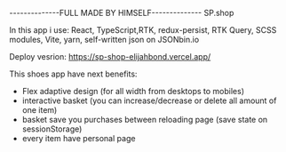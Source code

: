 --------------FULL MADE BY HIMSELF--------------
                    SP.shop

In this app i use: React, TypeScript,RTK, redux-persist, RTK Query, SCSS modules, Vite, yarn, self-written json on JSONbin.io

Deploy vesrion: https://sp-shop-elijahbond.vercel.app/

This shoes app have next benefits:
- Flex adaptive design (for all width from desktops to mobiles)
- interactive basket (you can increase/decrease or delete all amount of one item)
- basket save you purchases between reloading page (save state on sessionStorage)
- every item have personal page
